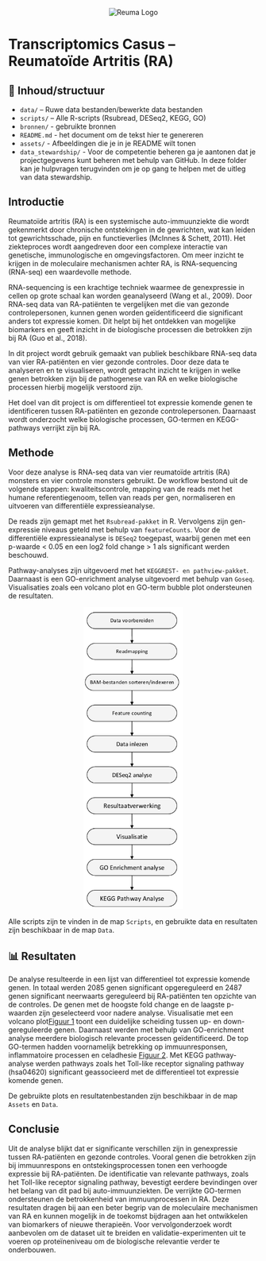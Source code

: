 

<p align="center">
<img src="C:\Users\Cecil\OneDrive\Documents\A Van Hall Larenstein\schooljaar 2\jaar 2 periode 4\het project\rheumatoid-arthritis-color-icon-illustration-vector.jpg" alt="Reuma Logo" width="600"/>
</p>

# Transcriptomics Casus – Reumatoïde Artritis (RA)

## 📁 Inhoud/structuur


- `data/` – Ruwe data bestanden/bewerkte data bestanden
- `scripts/` – Alle R-scripts (Rsubread, DESeq2, KEGG, GO)
- `bronnen/` - gebruikte bronnen 
- `README.md` - het document om de tekst hier te genereren
- `assets/` - Afbeeldingen die je in je README wilt tonen
- `data_stewardship/` - Voor de competentie beheren ga je aantonen dat je projectgegevens kunt beheren met behulp van GitHub. In deze folder kan je hulpvragen terugvinden om je op gang te helpen met de uitleg van data stewardship. 


## Introductie

Reumatoïde artritis (RA) is een systemische auto-immuunziekte die wordt gekenmerkt door chronische ontstekingen in de gewrichten, wat kan leiden tot gewrichtsschade, pijn en functieverlies (McInnes & Schett, 2011). Het ziekteproces wordt aangedreven door een complexe interactie van genetische, immunologische en omgevingsfactoren. Om meer inzicht te krijgen in de moleculaire mechanismen achter RA, is RNA-sequencing (RNA-seq) een waardevolle methode.

RNA-sequencing is een krachtige techniek waarmee de genexpressie in cellen op grote schaal kan worden geanalyseerd (Wang et al., 2009). Door RNA-seq data van RA-patiënten te vergelijken met die van gezonde controlepersonen, kunnen genen worden geïdentificeerd die significant anders tot expressie komen. Dit helpt bij het ontdekken van mogelijke biomarkers en geeft inzicht in de biologische processen die betrokken zijn bij RA (Guo et al., 2018).

In dit project wordt gebruik gemaakt van publiek beschikbare RNA-seq data van vier RA-patiënten en vier gezonde controles. Door deze data te analyseren en te visualiseren, wordt getracht inzicht te krijgen in welke genen betrokken zijn bij de pathogenese van RA en welke biologische processen hierbij mogelijk verstoord zijn.

Het doel van dit project is om differentieel tot expressie komende genen te identificeren tussen RA-patiënten en gezonde controlepersonen. Daarnaast wordt onderzocht welke biologische processen, GO-termen en KEGG-pathways verrijkt zijn bij RA.


## Methode 


Voor deze analyse is RNA-seq data van vier reumatoïde artritis (RA) monsters en vier controle monsters gebruikt. De workflow bestond uit de volgende stappen: kwaliteitscontrole, mapping van de reads met het humane referentiegenoom, tellen van reads per gen, normaliseren en uitvoeren van differentiële expressieanalyse.

De reads zijn gemapt met het `Rsubread-pakket` in R. Vervolgens zijn gen-expressie niveaus geteld met behulp van `featureCounts`. Voor de differentiële expressieanalyse is `DESeq2` toegepast, waarbij genen met een p-waarde < 0.05 en een log2 fold change > 1 als significant werden beschouwd. 

Pathway-analyses zijn uitgevoerd met het `KEGGREST- en pathview-pakket`. Daarnaast is een GO-enrichment analyse uitgevoerd met behulp van `Goseq`. Visualisaties zoals een volcano plot en GO-term bubble plot ondersteunen de resultaten.

<p align="center">
<img src="assets/Flowschema methode.png" alt="Flowschema methode" width="200"/>
</p>

Alle scripts zijn te vinden in de map `Scripts`, en gebruikte data en resultaten zijn beschikbaar in de map `Data`.


## 📊 Resultaten


De analyse resulteerde in een lijst van differentieel tot expressie komende genen. In totaal werden 2085 genen significant opgereguleerd en 2487 genen significant neerwaarts gereguleerd bij RA-patiënten ten opzichte van de controles. 
De genen met de hoogste fold change en de laagste p-waarden zijn geselecteerd voor nadere analyse. Visualisatie met een volcano plot[Figuur 1](assets/Volcanoplot.png) toont een duidelijke scheiding tussen up- en down-gereguleerde genen.
Daarnaast werden met behulp van GO-enrichment analyse meerdere biologisch relevante processen geïdentificeerd. De top GO-termen hadden voornamelijk betrekking op immuunresponsen, inflammatoire processen en celadhesie [Figuur 2]().
Met KEGG pathway-analyse werden pathways zoals het Toll-like receptor signaling pathway (hsa04620) significant geassocieerd met de differentieel tot expressie komende genen.

De gebruikte plots en resultatenbestanden zijn beschikbaar in de map `Assets` en `Data`.


## Conclusie

Uit de analyse blijkt dat er significante verschillen zijn in genexpressie tussen RA-patiënten en gezonde controles. Vooral genen die betrokken zijn bij immuunrespons en ontstekingsprocessen tonen een verhoogde expressie bij RA-patiënten. 
De identificatie van relevante pathways, zoals het Toll-like receptor signaling pathway, bevestigt eerdere bevindingen over het belang van dit pad bij auto-immuunziekten. De verrijkte GO-termen ondersteunen de betrokkenheid van immuunprocessen in RA.
Deze resultaten dragen bij aan een beter begrip van de moleculaire mechanismen van RA en kunnen mogelijk in de toekomst bijdragen aan het ontwikkelen van biomarkers of nieuwe therapieën.
Voor vervolgonderzoek wordt aanbevolen om de dataset uit te breiden en validatie-experimenten uit te voeren op proteïneniveau om de biologische relevantie verder te onderbouwen.


